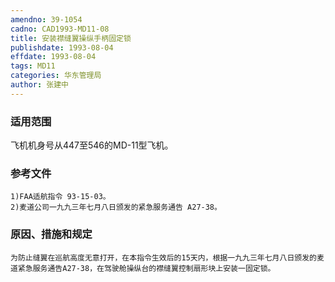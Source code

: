 ```yaml
---
amendno: 39-1054  
cadno: CAD1993-MD11-08  
title: 安装襟缝翼操纵手柄固定锁  
publishdate: 1993-08-04  
effdate: 1993-08-04  
tags: MD11  
categories: 华东管理局  
author: 张建中  
---
```

  
### 适用范围  
飞机机身号从447至546的MD-11型飞机。  
  
<!--more-->  
### 参考文件  
    1)FAA适航指令 93-15-03。  
    2)麦道公司一九九三年七月八日颁发的紧急服务通告 A27-38。  
  
### 原因、措施和规定  
    为防止缝翼在巡航高度无意打开，在本指令生效后的15天内，根据一九九三年七月八日颁发的麦道紧急服务通告A27-38，在驾驶舱操纵台的襟缝翼控制扇形块上安装一固定锁。  
